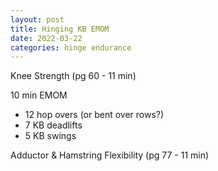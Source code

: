 ```yaml
---
layout: post
title: Hinging KB EMOM
date: 2022-03-22
categories: hinge endurance
---
```

Knee Strength (pg 60 - 11 min)

10 min EMOM 
* 12 hop overs (or bent over rows?)
* 7 KB deadlifts
* 5 KB swings

Adductor & Hamstring Flexibility (pg 77 - 11 min)